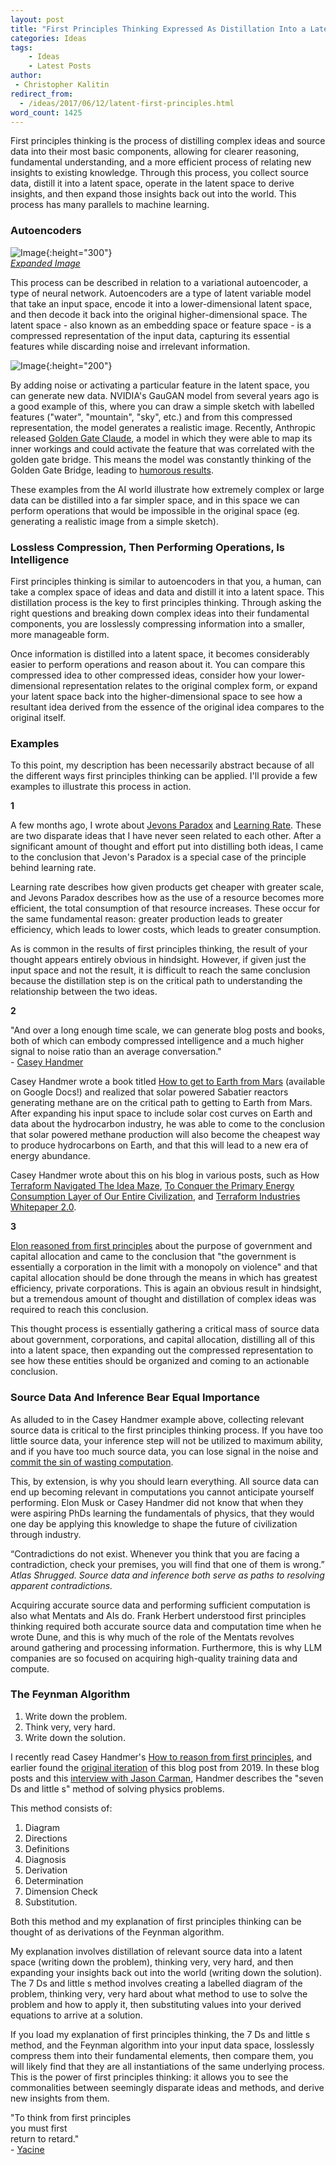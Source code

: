 ```yaml
---
layout: post
title: "First Principles Thinking Expressed As Distillation Into a Latent Space"
categories: Ideas
tags:
    - Ideas
    - Latest Posts
author:
 - Christopher Kalitin
redirect_from:
  - /ideas/2017/06/12/latent-first-principles.html
word_count: 1425
---
```

<head>
    <meta property="og:image" content="{{site.url}}/assets/images/latent-first-principles/autoencoder.png">
</head>

First principles thinking is the process of distilling complex ideas and source data into their most basic components, allowing for clearer reasoning, fundamental understanding, and a more efficient process of relating new insights to existing knowledge. Through this process, you collect source data, distill it into a latent space, operate in the latent space to derive insights, and then expand those insights back out into the world. This process has many parallels to machine learning.

### **Autoencoders**

![Image](/assets/images/latent-first-principles/autoencoder.png){:height="300"}  
*[Expanded Image](https://assets/images/latent-first-principles/autoencoder.png)*

This process can be described in relation to a variational autoencoder, a type of neural network. Autoencoders are a type of latent variable model that take an input space, encode it into a lower-dimensional latent space, and then decode it back into the original higher-dimensional space. The latent space - also known as an embedding space or feature space - is a compressed representation of the input data, capturing its essential features while discarding noise and irrelevant information. 

![Image](/assets/images/latent-first-principles/GauGAN.jpg){:height="200"}  

By adding noise or activating a particular feature in the latent space, you can generate new data. NVIDIA's GauGAN model from several years ago is a good example of this, where you can draw a simple sketch with labelled features ("water", "mountain", "sky", etc.) and from this compressed representation, the model generates a realistic image. Recently, Anthropic released [Golden Gate Claude](https://www.anthropic.com/news/golden-gate-claude), a model in which they were able to map its inner workings and could activate the feature that was correlated with the golden gate bridge. This means the model was constantly thinking of the Golden Gate Bridge, leading to [humorous results](https://x.com/LinkofSunshine/status/1904275393470758930).

These examples from the AI world illustrate how extremely complex or large data can be distilled into a far simpler space, and in this space we can perform operations that would be impossible in the original space (eg. generating a realistic image from a simple sketch).

### **Lossless Compression, Then Performing Operations, Is Intelligence**

First principles thinking is similar to autoencoders in that you, a human, can take a complex space of ideas and data and distill it into a latent space. This distillation process is the key to first principles thinking. Through asking the right questions and breaking down complex ideas into their fundamental components, you are losslessly compressing information into a smaller, more manageable form.

Once information is distilled into a latent space, it becomes considerably easier to perform operations and reason about it. You can compare this compressed idea to other compressed ideas, consider how your lower-dimensional representation relates to the original complex form, or expand your latent space back into the higher-dimensional space to see how a resultant idea derived from the essence of the original idea compares to the original itself.

### **Examples**

To this point, my description has been necessarily abstract because of all the different ways first principles thinking can be applied. I'll provide a few examples to illustrate this process in action.

**1**  

A few months ago, I wrote about [Jevons Paradox](https://ckalitin.github.io/technology/2025/05/03/jevons-learning-rate.html) and [Learning Rate](https://ckalitin.github.io/technology/2024/11/19/s-curve-examples.html). These are two disparate ideas that I have never seen related to each other. After a significant amount of thought and effort put into distilling both ideas, I came to the conclusion that Jevon's Paradox is a special case of the principle behind learning rate.

Learning rate describes how given products get cheaper with greater scale, and Jevons Paradox describes how as the use of a resource becomes more efficient, the total consumption of that resource increases. These occur for the same fundamental reason: greater production leads to greater efficiency, which leads to lower costs, which leads to greater consumption.

As is common in the results of first principles thinking, the result of your thought appears entirely obvious in hindsight. However, if given just the input space and not the result, it is difficult to reach the same conclusion because the distillation step is on the critical path to understanding the relationship between the two ideas.

**2**  

"And over a long enough time scale, we can generate blog posts and books, both of which can embody compressed intelligence and a much higher signal to noise ratio than an average conversation."  
\- [Casey Handmer](https://caseyhandmer.wordpress.com/2025/05/21/questions-about-ai-2025/)

Casey Handmer wrote a book titled [How to get to Earth from Mars](https://docs.google.com/document/d/1qfztXXRWr1km6U4H44dSpyG7I-Xspd4GkBQmKVjKmbM/edit?tab=t.0#heading=h.em6io3x86bgs) (available on Google Docs!) and realized that solar powered Sabatier reactors generating methane are on the critical path to getting to Earth from Mars. After expanding his input space to include solar cost curves on Earth and data about the hydrocarbon industry, he was able to come to the conclusion that solar powered methane production will also become the cheapest way to produce hydrocarbons on Earth, and that this will lead to a new era of energy abundance.

Casey Handmer wrote about this on his blog in various posts, such as How [Terraform Navigated The Idea Maze](https://caseyhandmer.wordpress.com/2024/06/24/how-terraform-navigated-the-idea-maze/), [To Conquer the Primary Energy Consumption Layer of Our Entire Civilization](https://caseyhandmer.wordpress.com/2025/04/08/to-conquer-the-primary-energy-consumption-layer-of-our-entire-civilization/), and [Terraform Industries Whitepaper 2.0](https://caseyhandmer.wordpress.com/2023/01/09/terraform-industries-whitepaper-2-0/).

**3**  

[Elon reasoned from first principles](https://www.youtube.com/live/lSD_vpfikbE?t=735s) about the purpose of government and capital allocation and came to the conclusion that "the government is essentially a corporation in the limit with a monopoly on violence" and that capital allocation should be done through the means in which has greatest efficiency, private corporations. This is again an obvious result in hindsight, but a tremendous amount of thought and distillation of complex ideas was required to reach this conclusion.

This thought process is essentially gathering a critical mass of source data about government, corporations, and capital allocation, distilling all of this into a latent space, then expanding out the compressed representation to see how these entities should be organized and coming to an actionable conclusion.

### **Source Data And Inference Bear Equal Importance**

As alluded to in the Casey Handmer example above, collecting relevant source data is critical to the first principles thinking process. If you have too little source data, your inference step will not be utilized to maximum ability, and if you have too much source data, you can lose signal in the noise and [commit the sin of wasting computation](https://www.eoht.info/page/Energetic%20imperative).

This, by extension, is why you should learn everything. All source data can end up becoming relevant in computations you cannot anticipate yourself performing. Elon Musk or Casey Handmer did not know that when they were aspiring PhDs learning the fundamentals of physics, that they would one day be applying this knowledge to shape the future of civilization through industry.

“Contradictions do not exist. Whenever you think that you are facing a contradiction, check your premises, you will find that one of them is wrong.”  
*Atlas Shrugged. Source data and inference both serve as paths to resolving apparent contradictions.*

Acquiring accurate source data and performing sufficient computation is also what Mentats and AIs do. Frank Herbert understood first principles thinking required both accurate source data and computation time when he wrote Dune, and this is why much of the role of the Mentats revolves around gathering and processing information. Furthermore, this is why LLM companies are so focused on acquiring high-quality training data and compute.

### **The Feynman Algorithm**

1. Write down the problem.
2. Think very, very hard.
3. Write down the solution.

I recently read Casey Handmer's [How to reason from first principles](https://caseyhandmer.wordpress.com/2025/07/16/how-to-reason-from-first-principles/), and earlier found the [original iteration](https://caseyhandmer.wordpress.com/2019/10/15/in-space-no-one-can-reason-by-analogy/) of this blog post from 2019. In these blog posts and this [interview with Jason Carman](https://youtu.be/ekEdq6PhC0Q?si=QdibHhVhUwjjqO4P&t=1312), Handmer describes the "seven Ds and little s" method of solving physics problems.

This method consists of:  
1. Diagram  
2. Directions  
3. Definitions  
4. Diagnosis  
5. Derivation  
6. Determination  
7. Dimension Check  
8. Substitution.

Both this method and my explanation of first principles thinking can be thought of as derivations of the Feynman algorithm.

My explanation involves distillation of relevant source data into a latent space (writing down the problem), thinking very, very hard, and then expanding your insights back out into the world (writing down the solution). The 7 Ds and little s method involves creating a labelled diagram of the problem, thinking very, very hard about what method to use to solve the problem and how to apply it, then substituting values into your derived equations to arrive at a solution.

If you load my explanation of first principles thinking, the 7 Ds and little s method, and the Feynman algorithm into your input data space, losslessly compress them into their fundamental elements, then compare them, you will likely find that they are all instantiations of the same underlying process. This is the power of first principles thinking: it allows you to see the commonalities between seemingly disparate ideas and methods, and derive new insights from them.

"To think from first principles  
you must first  
return to retard."  
\- [Yacine](https://x.com/yacineMTB/status/1906700878989652138)